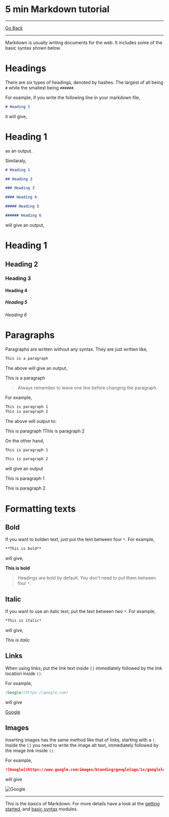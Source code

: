 # 5 min Markdown tutorial

---

[Go Back](/index)

---

Markdown is usually writing documents for the web. It includes some of the basic syntax shown below.

# Headings

There are six types of headings, denoted by hashes. The largest of all being `#` while the smallest being `######`.

For example, if you write the following line in your markdown file,

```md
# Heading 1
```

it will give,

# Heading 1

as an output.

Similaraly,

```md
# Heading 1

## Heading 2

### Heading 3

#### Heading 4

##### Heading 5

###### Heading 6
```

will give an output,

# Heading 1

## Heading 2

### Heading 3

#### Heading 4

##### Heading 5

###### Heading 6

# Paragraphs

Paragraphs are written without any syntax. They are just written like,

```md
This is a paragraph
```

The above will give an output, 

This is a paragraph

> Always remember to leave one line before changing the paragraph.

For example,

```md
This is paragraph 1
This is paragraph 2
```

The above will output to:

This is paragraph 1This is paragraph 2

On the other hand,

```md
This is paragraph 1

This is paragraph 2
```

will give an output

This is paragraph 1

This is paragraph 2

# Formatting texts

## Bold

If you want to bolden text, just put the text between four `*`. For example,

```md
**This is bold**
```

will give,

**This is bold**

> Headings are bold by default. You don't need to put them between four `*`.

## Italic

If you want to use an italic text, put the text between two `*`. For example,

```md
*This is italic*
```

will give,

*This is italic*

## Links

When using links, put the link text inside `[]` immediately followed by the link location inside `()`.

For example,

```md
[Google](https://google.com)
```

will give

[Google](https://google.com)

## Images

Inserting images has the same method like that of links, starting with a `!`. Inside the `[]` you need to write the image alt text, immediately followed by the image link inside `()`.

For example,

```md
![Google](https://www.google.com/images/branding/googlelogo/1x/googlelogo_color_272x92dp.png)
```

will give

![Google](https://www.google.com/images/branding/googlelogo/1x/googlelogo_color_272x92dp.png)

---

This is the basics of Markdown. For more details have a look at the <a href='https://www.markdownguide.org/getting-started/' target="_blank">getting started</a>, and <a href='https://www.markdownguide.org/getting-started/' target="_blank">basic syntax</a> modules.
